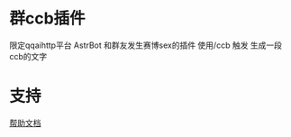 #  群ccb插件
限定qqaihttp平台
AstrBot 和群友发生赛博sex的插件
使用/ccb 触发
生成一段ccb的文字

# 支持

[帮助文档](https://astrbot.app)
